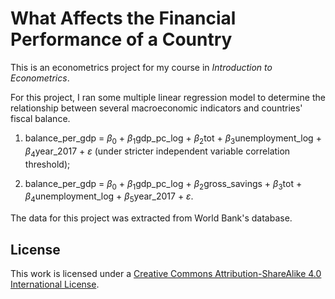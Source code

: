 # What Affects the Financial Performance of a Country

This is an econometrics project for my course in *Introduction to Econometrics*. 

For this project, I ran some multiple linear regression model to determine the relationship between several macroeconomic indicators and countries' fiscal balance.

1. balance_per_gdp = $\beta_{0}$ + $\beta_{1}$gdp_pc_log + $\beta_{2}$tot + $\beta_{3}$unemployment_log + $\beta_{4}$year_2017 + $\varepsilon$ (under stricter independent variable correlation threshold);

2. balance_per_gdp = $\beta_{0}$ + $\beta_{1}$gdp_pc_log + $\beta_{2}$gross_savings + $\beta_{3}$tot + $\beta_{4}$unemployment_log + $\beta_{5}$year_2017 + $\varepsilon$.

The data for this project was extracted from World Bank's database.

## License
This work is licensed under a [Creative Commons Attribution-ShareAlike 4.0
International License](http://creativecommons.org/licenses/by-sa/4.0/). 
